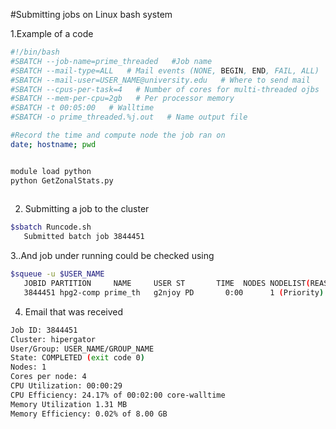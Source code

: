 #Submitting jobs on Linux bash system 

1.Example of a code
```sh
#!/bin/bash
#SBATCH --job-name=prime_threaded   #Job name   
#SBATCH --mail-type=ALL   # Mail events (NONE, BEGIN, END, FAIL, ALL)
#SBATCH --mail-user=USER_NAME@university.edu   # Where to send mail       
#SBATCH --cpus-per-task=4   # Number of cores for multi-threaded ojbs
#SBATCH --mem-per-cpu=2gb   # Per processor memory
#SBATCH -t 00:05:00   # Walltime
#SBATCH -o prime_threaded.%j.out   # Name output file 

#Record the time and compute node the job ran on
date; hostname; pwd


module load python
python GetZonalStats.py
                         
```
2. Submitting a job to the cluster 

```bash 
$sbatch Runcode.sh 
   Submitted batch job 3844451
```

3..And job under running could be checked using 
```bash
$squeue -u $USER_NAME
   JOBID PARTITION     NAME     USER ST       TIME  NODES NODELIST(REASON)
   3844451 hpg2-comp prime_th   g2njoy PD       0:00      1 (Priority)
```

4. Email that was received 
```bash
Job ID: 3844451
Cluster: hipergator
User/Group: USER_NAME/GROUP_NAME
State: COMPLETED (exit code 0)
Nodes: 1
Cores per node: 4
CPU Utilization: 00:00:29
CPU Efficiency: 24.17% of 00:02:00 core-walltime
Memory Utilization 1.31 MB
Memory Efficiency: 0.02% of 8.00 GB

```
